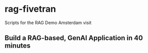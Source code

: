 # rag-fivetran
Scripts for the RAG Demo Amsterdam visit

## Build a RAG-based, GenAI Application in 40 minutes
 
